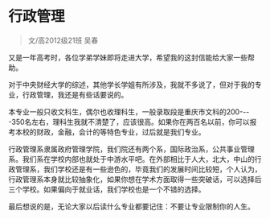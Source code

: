 
# 行政管理  

> 文/高2012级21班 吴春  



又是一年高考时，各位学弟学妹即将走进大学，希望我的这封信能给大家一些帮助。

对于中央财经大学的综述，其他学长学姐有所涉及，我就不多说了，但对于我的专业，行政管理，我还是有些话要说的。

本专业一般只收文科生，偶尔也收理科生，一般录取段是重庆市文科的200----350名左右，理科生我就不清楚了，应该很高。如果你在两百名以前，你可以报考本校的财政，金融，会计的等特色专业，过后就是我们专业。

行政管理系隶属政府管理学院，我们院还有两个系，国际政治系，公共事业管理系。我们系在学校内部也就处于中游水平吧。在外部相比于人大，北大，中山的行政管理系，我们学校还是有一些逊色的，毕竟我们的发展时间比较短，个人认为，行政管理系本身就比较抽象化，如果你想在学术方面取得一些突破话，可以选择后三个学校。如果偏向于就业话，我们学校也是一个不错的选择。

最后想说的是，无论大家以后读什么专业都要记住：不要让专业限制你的人生。





